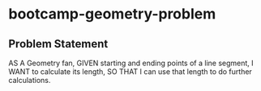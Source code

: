 # bootcamp-geometry-problem

Problem Statement
-----------------
AS A Geometry fan,
GIVEN starting and ending points of a line segment,
I WANT to calculate its length,
SO THAT I can use that length to do further calculations.
